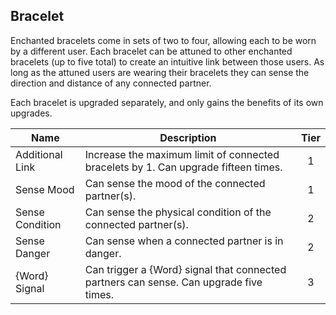 ## Bracelet

Enchanted bracelets come in sets of two to four, allowing each to be worn by a different user. Each bracelet can be attuned to other enchanted bracelets (up to five total) to create an intuitive link between those users. As long as the attuned users are wearing their bracelets they can sense the direction and distance of any connected partner.

Each bracelet is upgraded separately, and only gains the benefits of its own upgrades.

 **Name**        | **Description**                                                                        | **Tier** 
-----------------|----------------------------------------------------------------------------------------|:--------:
 Additional Link | Increase the maximum limit of connected bracelets by 1. Can upgrade fifteen times.     | 1        
 Sense Mood      | Can sense the mood of the connected partner(s).                                        | 1        
 Sense Condition | Can sense the physical condition of the connected partner(s).                          | 2        
 Sense Danger    | Can sense when a connected partner is in danger.                                       | 2        
 {Word} Signal   | Can trigger a {Word} signal that connected partners can sense. Can upgrade five times. | 3        


